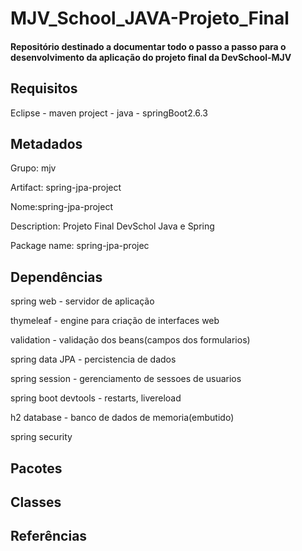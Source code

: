 # MJV_School_JAVA-Projeto_Final
<h4> Repositório destinado a documentar todo o passo a passo para o desenvolvimento da aplicação do projeto final da DevSchool-MJV </h4>

<h2> Requisitos </h2>
<p> Eclipse - maven project - java - springBoot2.6.3 </p>

<h2> Metadados </h2>
<p> Grupo: mjv </p>
<p> Artifact: spring-jpa-project </p>
<p> Nome:spring-jpa-project </p>
<p> Description: Projeto Final DevSchol Java e Spring </p>
<p> Package name: spring-jpa-projec </p>

<h2> Dependências </h2>
<p> spring web - servidor de aplicação </p>
<p> thymeleaf - engine para criação de interfaces web </p>
<p> validation - validação dos beans(campos dos formularios) </p>
<p> spring data JPA - percistencia de dados </p>
<p> spring session - gerenciamento de sessoes de usuarios </p>
<p> spring boot devtools - restarts, livereload </p>
<p> h2 database - banco de dados de memoria(embutido) </p>
<p> spring security </p>

<h2> Pacotes </h2>

<h2> Classes </h2>

<h2> Referências </h2>




